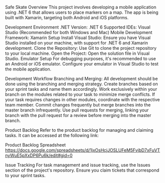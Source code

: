 Safe Skate
Overview
This project involves developing a mobile application using .NET 6 that allows users to place markers on a map.
The app is being built with Xamarin, targeting both Android and iOS platforms.

Development Environment
.NET Version: .NET 6
Supported IDEs:
Visual Studio (Recommended for both Windows and Mac)
Mobile Development Framework: Xamarin
Setup
Install Visual Studio: Ensure you have Visual Studio installed on your machine, with support for .NET 6 and Xamarin development.
Clone the Repository: Use Git to clone the project repository to your local machine.
Open the Project: Open the solution file in Visual Studio.
Emulator Setup
For debugging purposes, it's recommended to use an Android or iOS emulator. Configure your emulator in Visual Studio to test the mobile application.

Development Workflow
Branching and Merging: All development should be done using the branching and merging strategy.
Create branches based on your sprint tasks and name them accordingly.
Work exclusively within your branch on the modules related to your task to minimize merge conflicts.
If your task requires changes in other modules, coordinate with the respective team member.
Commit changes frequently but merge branches into the master branch infrequently.
Use pull requests for merging, linking your branch with the pull request for a review before merging into the master branch.

Product Backlog
Refer to the product backlog for managing and claiming tasks. It can be accessed at the following link:

Product Backlog Spreadsheet
https://docs.google.com/spreadsheets/d/1jxOsHcjJOSLUFeM5FvjbD7xFuVTnyWuE5pXxDP6Pu6k/edit#gid=0

Issue Tracking
For task management and issue tracking, use the Issues section of the project's repository. Ensure you claim tickets that correspond to your sprint tasks.
